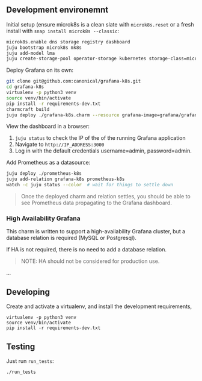 ## Development environemnt

Initial setup (ensure microk8s is a clean slate with `microk8s.reset` or a fresh install with `snap install microk8s --classic`:
```bash
microk8s.enable dns storage registry dashboard
juju bootstrap microk8s mk8s
juju add-model lma
juju create-storage-pool operator-storage kubernetes storage-class=microk8s-hostpath
```

Deploy Grafana on its own:
```bash
git clone git@github.com:canonical/grafana-k8s.git
cd grafana-k8s
virtualenv -p python3 venv
source venv/bin/activate
pip install -r requirements-dev.txt
charmcraft build
juju deploy ./grafana-k8s.charm --resource grafana-image=grafana/grafana:7.2.1
```

View the dashboard in a browser:
1. `juju status` to check the IP of the of the running Grafana application
2. Navigate to `http://IP_ADDRESS:3000`
3. Log in with the default credentials username=admin, password=admin.

Add Prometheus as a datasource:
```bash
juju deploy ./prometheus-k8s
juju add-relation grafana-k8s prometheus-k8s
watch -c juju status --color  # wait for things to settle down
```
> Once the deployed charm and relation settles, you should be able to see Prometheus data propagating to the Grafana dashboard.

### High Availability Grafana

This charm is written to support a high-availability Grafana cluster, but a database relation is required (MySQL or Postgresql).

If HA is not required, there is no need to add a database relation.

> NOTE: HA should not be considered for production use.

...

## Developing

Create and activate a virtualenv,
and install the development requirements,

    virtualenv -p python3 venv
    source venv/bin/activate
    pip install -r requirements-dev.txt

## Testing

Just run `run_tests`:

    ./run_tests
